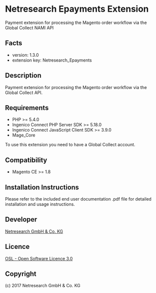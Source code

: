 Netresearch Epayments Extension
=====================
Payment extension for processing the Magento order workflow via the Global Collect NAMI API

Facts
-----
- version: 1.3.0
- extension key: Netresearch_Epayments

Description
-----------
Payment extension for processing the Magento order workflow via the Global Collect API.

Requirements
------------
- PHP >= 5.4.0
- Ingenico Connect PHP Server SDK >= 5.18.0
- Ingenico Connect JavaScript Client SDK >= 3.9.0
- Mage_Core

To use this extension you need to have a Global Collect account.

Compatibility
-------------
- Magento CE >= 1.8

Installation Instructions
-------------------------

Please refer to the included end user documentation .pdf file for detailed installation and usage instructions.

Developer
---------
[Netresearch GmbH & Co. KG](http://www.netresearch.de/)

Licence
-------
[OSL - Open Software Licence 3.0](http://opensource.org/licenses/osl-3.0.php)

Copyright
---------
(c) 2017 Netresearch GmbH & Co. KG
